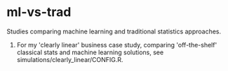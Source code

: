 # ml-vs-trad
Studies comparing machine learning and traditional statistics approaches.

1. For my 'clearly linear' business case study, comparing 'off-the-shelf' classical stats and machine learning solutions, see simulations/clearly_linear/CONFIG.R.